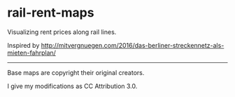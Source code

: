 # rail-rent-maps
Visualizing rent prices along rail lines.

Inspired by http://mitvergnuegen.com/2016/das-berliner-streckennetz-als-mieten-fahrplan/

___

Base maps are copyright their original creators.

I give my modifications as CC Attribution 3.0.

